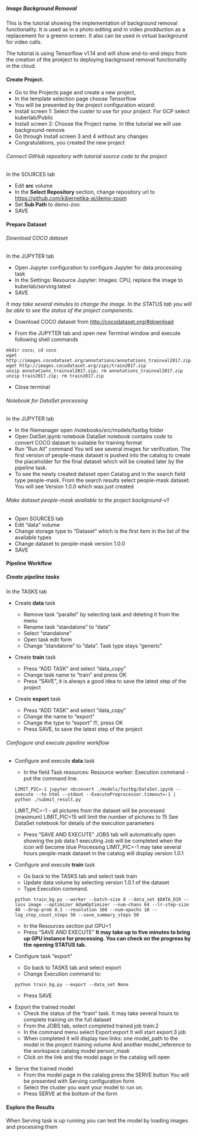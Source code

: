 ##### Image Background Removal

This is the tutorial showing the implementation of background removal functionality. It is used as in a photo editing and in video prodduction as a replacement for a greenn screen. It also can be used in virtual background for video calls.

The tutorial is using Tensorflow  v1.14 and will show end-to-end steps from the creation of the prokject to deploying background removal functionality in the cloud.

#### Create Project. 

- Go to the Projects page and create a new project,
- In the template selection page choose Tensorflow 
- You will be presented by the project configuration wizard:
- Install screen 1: Select the custer to use for your project. For GCP select kuberlab/Public
- Install screen 2: Choose the Project name. In tthe tutorial we will use background-remove
- Go through Install screen 3 and 4 without any changes
- Congratulations, you created the new project 

###### Connect GitHub repository with tutorial source code to the project

In the SOURCES tab
* Edit **src** volume
* In the **Select Repository** section, change repository url to https://github.com/kibernetika-ai/demo-zoom
* Set **Sub Path** to demo-zoo 
* SAVE

#### Prepare Dataset  

###### Download COCO dataset

In the JUPYTER tab
* Open Jupyter configuration to configure Jupyter for data processing task
* In the Settings: Resource Jupyter: Images: CPU, replace the image to kuberlab/serving:latest
* SAVE

*It may take several minutes to change the image.
In the STATUS tab you will be able to see the status of the project components.*

- Download COCO dataset from http://cocodataset.org/#download

+ From the JUPYTER tab and open new Terminal window and execute following shell commands

``` 
mkdir coco; cd coco
wget  http://images.cocodataset.org/annotations/annotations_trainval2017.zip
wget http://images.cocodataset.org/zips/train2017.zip
unzip annotations_trainval2017.zip; rm annotations_trainval2017.zip
unzip train2017.zip; rm train2017.zip
```
- Close terminal

###### Notebook for DataSet processing

In the JUPYTER tab

  * In the filemanager open /notebooks/src/models/fastbg folder
  * Open DatSet.ipynb notebook
DataSet notebook contains code to convert COCO dataset to suitable for training format
  * Run “Run All” command
You will see several images for verification. The first version of people-mask dataset is pushed into the catalog to create the placeholder for the final dataset which will be created later by the pipeline task.
  * To see the newly created dataset open Catalog and in the search field type people-mask. From the search results select people-mask dataset. You will see Version 1.0.0 which was just created

###### Make dataset people-mask available to the project background-v1

* Open  SOURCES tab
* Edit “data” volume
* Change storage type to “Dataset” which is the first item in the list of the available types
* Change dataset to people-mask version 1.0.0
* SAVE

#### Pipeline Workflow 

##### Create pipeline tasks
In the TASKS tab

* Create **data** task
  * Remove task “parallel” by selecting task and deleting it from the menu
  * Rename task “standalone” to “data”
  * Select “standalone”
  * Open task edit form
  * Change ”standalone” to “data”. Task type stays “generic”

* Create **train** task
  * Press “ADD TASK” and select “data_copy”
  * Change task name to “train” and press OK
  * Press “SAVE”, it is always a good idea to save the latest step of the project

* Create **export** task
  * Press “ADD TASK” and select “data_copy”
  * Change the name to “export”
  * Change the type to “export” !!!, press OK
  * Press SAVE, to save the latest step of the project

###### Confiogure and execute pipeline workflow

  * Configure and execute **data** task
    * In the field Task resources: Resource worker: Execution command - put the command line.

    `LIMIT_PIC=-1 jupyter nbconvert ./models/fastbg/DataSet.ipynb --execute --to html --stdout --ExecutePreprocessor.timeout=-1 | python ./submit_result.py`

    LIMIT_PIC=-1 - all pictures from the dataset will be processed (maximum)
    LIMIT_PIC=15 will limit the number of pictures to 15
    See DataSet notebook for details of the execution parameters
    
    * Press “SAVE AND EXECUTE”
    JOBS tab will automatically open showing the job data:1 executing
    Job will be completed when the icon will become blue
    Processing LIMIT_PIC=-1 may take several hours
    people-mask dataset in the catalog will display version 1.0.1

 - Configure and execute **train** task

    * Go back to the TASKS tab and select task train
    * Update data volume by selecting version 1.0.1 of the dataset
    * Type Execution command.

    `python train_bg.py --worker --batch-size 8 --data_set $DATA_DIR --loss image --optimizer AdamOptimizer --num-chans 64 --lr-step-size 40 --drop-prob 0.1 --resolution 160 --num-epochs 10 --log_step_count_steps 50 --save_summary_steps 50`

    * In the Resources section put GPU=1
    * Press “SAVE AND EXECUTE”
    **It may take up to five minutes to bring up GPU instance for processing. You can check on the progress by the opening STATUS tab.**

 * Configure task “export”
    * Go back to TASKS tab and select export
    * Change Execution command to:

    
    `python train_bg.py --export --data_set None`
    

    * Press SAVE

 - Export the trained model 
    * Check the status of the “train” task. It may take several hours to complete training on the full dataset
    * From the JOBS tab, select completed trained job train:2
    * In the command menu select Export:export
    It will start export:3 job
    * When completed it will display two links: one model_path to the model in the project training volume
    And another model_reference to the workspace catalog model person_mask
    * Click on the link and the model page in the catalog will open

 * Serve the trained model
    * From the model page in the catalog press the SERVE button
    You will be presented with Serving configuration form
    * Select the cluster you want your model to run on.
    * Press SERVE at the bottom of the form

#### Explore the Results

When Serving task is up running you can test the model by loading images and processing them


